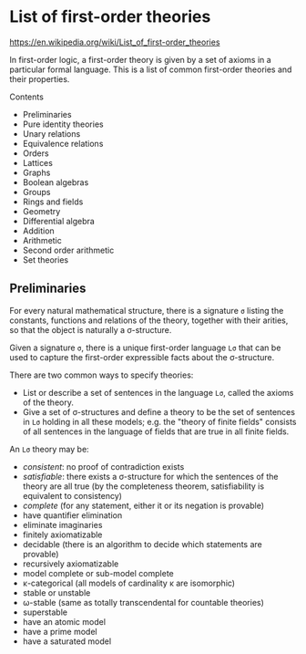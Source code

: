 # List of first-order theories

https://en.wikipedia.org/wiki/List_of_first-order_theories

In first-order logic, a first-order theory is given by a set of axioms in a particular formal language. This is a list of common first-order theories and their properties.

Contents
- Preliminaries
- Pure identity theories
- Unary relations
- Equivalence relations
- Orders
- Lattices
- Graphs
- Boolean algebras
- Groups
- Rings and fields
- Geometry
- Differential algebra
- Addition
- Arithmetic
- Second order arithmetic
- Set theories


## Preliminaries

For every natural mathematical structure, there is a signature `σ` listing the constants, functions and relations of the theory, together with their arities, so that the object is naturally a σ-structure.

Given a signature `σ`, there is a unique first-order language `Lσ` that can be used to capture the first-order expressible facts about the σ-structure.

There are two common ways to specify theories:
* List or describe a set of sentences in the language `Lσ`, called the axioms of the theory.
* Give a set of σ-structures and define a theory to be the set of sentences in `Lσ` holding in all these models; e.g. the "theory of finite fields" consists of all sentences in the language of fields that are true in all finite fields.

An `Lσ` theory may be:
- *consistent*: no proof of contradiction exists
- *satisfiable*: there exists a σ-structure for which the sentences of the theory are all true (by the completeness theorem, satisfiability is equivalent to consistency)
- *complete* (for any statement, either it or its negation is provable)
- have quantifier elimination
- eliminate imaginaries
- finitely axiomatizable
- decidable (there is an algorithm to decide which statements are provable)
- recursively axiomatizable
- model complete or sub-model complete
- κ-categorical (all models of cardinality κ are isomorphic)
- stable or unstable
- ω-stable (same as totally transcendental for countable theories)
- superstable
- have an atomic model
- have a prime model
- have a saturated model

